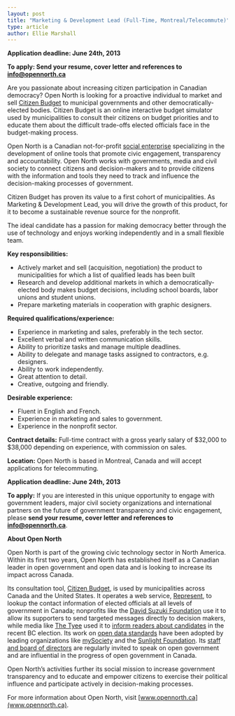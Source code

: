 ```yaml
---
layout: post
title: "Marketing & Development Lead (Full-Time, Montreal/Telecommute)"
type: article
author: Ellie Marshall
---
```

**Application deadline: June 24th, 2013**

**To apply: Send your resume, cover letter and references to [info@opennorth.ca](mailto:info@opennorth.ca)**

Are you passionate about increasing citizen participation in Canadian democracy? Open North is looking for a proactive individual to market and sell [Citizen Budget](http://citizenbudget.com/) to municipal governments and other democratically-elected bodies. Citizen Budget is an online interactive budget simulator used by municipalities to consult their citizens on budget priorities and to educate them about the difficult trade-offs elected officials face in the budget-making process.

Open North is a Canadian not-for-profit [social enterprise](http://en.wikipedia.org/wiki/Social_enterprise) specializing in the development of online tools that promote civic engagement, transparency and accountability. Open North works with governments, media and civil society to connect citizens and decision-makers and to provide citizens with the information and tools they need to track and influence the decision-making processes of government.

Citizen Budget has proven its value to a first cohort of municipalities. As Marketing & Development Lead, you will drive the growth of this product, for it to become a sustainable revenue source for the nonprofit.

The ideal candidate has a passion for making democracy better through the use of technology and enjoys working independently and in a small flexible team.

**Key responsibilities:**

- Actively market and sell (acquisition, negotiation) the product to municipalities for which a list of qualified leads has been built
- Research and develop additional markets in which a democratically-elected body makes budget decisions, including school boards, labor unions and student unions.
- Prepare marketing materials in cooperation with graphic designers.

**Required qualifications/experience:**

- Experience in marketing and sales, preferably in the tech sector.
- Excellent verbal and written communication skills.
- Ability to prioritize tasks and manage multiple deadlines.
- Ability to delegate and manage tasks assigned to contractors, e.g. designers.
- Ability to work independently.
- Great attention to detail.
- Creative, outgoing and friendly.

**Desirable experience:**

- Fluent in English and French.
- Experience in marketing and sales to government.
- Experience in the nonprofit sector.

**Contract details:**
Full-time contract with a gross yearly salary of $32,000 to $38,000 depending on experience, with commission on sales.

**Location:**
Open North is based in Montreal, Canada and will accept applications for telecommuting.

**Application deadline: June 24th, 2013**

**To apply:**
If you are interested in this unique opportunity to engage with government leaders, major civil society organizations and international partners on the future of government transparency and civic engagement, please **send your resume, cover letter and references to [info@opennorth.ca](mailto:info@opennorth.ca)**.

**About Open North**

Open North is part of the growing civic technology sector in North America. Within its first two years, Open North has established itself as a Canadian leader in open government and open data and is looking to increase its impact across Canada.

Its consultation tool, [Citizen Budget](www.citizenbudget.com), is used by municipalities across Canada and the United States. It operates a web service, [Represent](http://represent.opennorth.ca), to lookup the contact information of elected officials at all levels of government in Canada; nonprofits like the [David Suzuki Foundation](www.davidsuzuki.org) use it to allow its supporters to send targeted messages directly to decision makers, while media like [The Tyee](www.thetyee.ca) used it to [inform readers about candidates](http://election.thetyee.com) in the recent BC election. Its work on [open data standards](www.popoloproject.com) have been adopted by leading organizations like [mySociety](www.mysociety.org) and the [Sunlight Foundation](http://sunlightfoundation.com). Its [staff and board of directors](www.opennorth.ca/team) are regularly invited to speak on open government and are influential in the progress of open government in Canada.

Open North’s activities further its social mission to increase government transparency and to educate and empower citizens to exercise their political influence and participate actively in decision-making processes.

For more information about Open North, visit [www.opennorth.ca](www.opennorth.ca).
